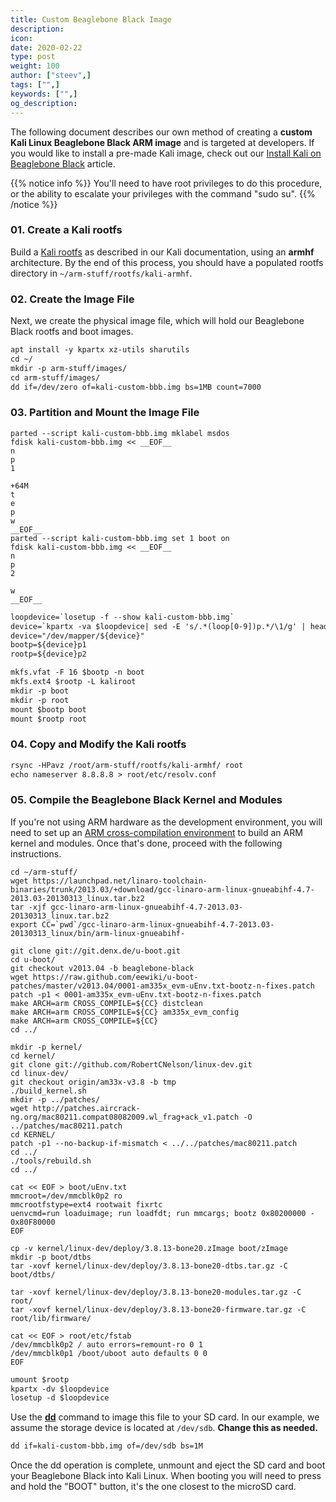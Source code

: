 ```yaml
---
title: Custom Beaglebone Black Image
description:
icon:
date: 2020-02-22
type: post
weight: 100
author: ["steev",]
tags: ["",]
keywords: ["",]
og_description:
---
```


The following document describes our own method of creating a **custom Kali Linux Beaglebone Black ARM image** and is targeted at developers. If you would like to install a pre-made Kali image, check out our [Install Kali on Beaglebone Black](/docs/arm/kali-linux-beaglebone-black/) article.

{{% notice info %}}
You'll need to have root privileges to do this procedure, or the ability to escalate your privileges with the command "sudo su".
{{% /notice %}}

### 01. Create a Kali rootfs

Build a [Kali rootfs](/docs/development/kali-linux-arm-chroot/) as described in our Kali documentation, using an **armhf** architecture. By the end of this process, you should have a populated rootfs directory in `~/arm-stuff/rootfs/kali-armhf`.

### 02. Create the Image File

Next, we create the physical image file, which will hold our Beaglebone Black rootfs and boot images.

```markdown
apt install -y kpartx xz-utils sharutils
cd ~/
mkdir -p arm-stuff/images/
cd arm-stuff/images/
dd if=/dev/zero of=kali-custom-bbb.img bs=1MB count=7000
```

### 03. Partition and Mount the Image File

```plaintext
parted --script kali-custom-bbb.img mklabel msdos
fdisk kali-custom-bbb.img << __EOF__
n
p
1

+64M
t
e
p
w
__EOF__
parted --script kali-custom-bbb.img set 1 boot on
fdisk kali-custom-bbb.img << __EOF__
n
p
2

w
__EOF__
```

```html
loopdevice=`losetup -f --show kali-custom-bbb.img`
device=`kpartx -va $loopdevice| sed -E 's/.*(loop[0-9])p.*/\1/g' | head -1`
device="/dev/mapper/${device}"
bootp=${device}p1
rootp=${device}p2

mkfs.vfat -F 16 $bootp -n boot
mkfs.ext4 $rootp -L kaliroot
mkdir -p boot
mkdir -p root
mount $bootp boot
mount $rootp root
```

### 04. Copy and Modify the Kali rootfs

```markdown
rsync -HPavz /root/arm-stuff/rootfs/kali-armhf/ root
echo nameserver 8.8.8.8 > root/etc/resolv.conf
```

### 05. Compile the Beaglebone Black Kernel and Modules

If you're not using ARM hardware as the development environment, you will need to set up an [ARM cross-compilation environment](/docs/development/arm-cross-compilation-environment/) to build an ARM kernel and modules. Once that's done, proceed with the following instructions.

```plaintext
cd ~/arm-stuff/
wget https://launchpad.net/linaro-toolchain-binaries/trunk/2013.03/+download/gcc-linaro-arm-linux-gnueabihf-4.7-2013.03-20130313_linux.tar.bz2
tar -xjf gcc-linaro-arm-linux-gnueabihf-4.7-2013.03-20130313_linux.tar.bz2
export CC=`pwd`/gcc-linaro-arm-linux-gnueabihf-4.7-2013.03-20130313_linux/bin/arm-linux-gnueabihf-

git clone git://git.denx.de/u-boot.git
cd u-boot/
git checkout v2013.04 -b beaglebone-black
wget https://raw.github.com/eewiki/u-boot-patches/master/v2013.04/0001-am335x_evm-uEnv.txt-bootz-n-fixes.patch
patch -p1 < 0001-am335x_evm-uEnv.txt-bootz-n-fixes.patch
make ARCH=arm CROSS_COMPILE=${CC} distclean
make ARCH=arm CROSS_COMPILE=${CC} am335x_evm_config
make ARCH=arm CROSS_COMPILE=${CC}
cd ../

mkdir -p kernel/
cd kernel/
git clone git://github.com/RobertCNelson/linux-dev.git
cd linux-dev/
git checkout origin/am33x-v3.8 -b tmp
./build_kernel.sh
mkdir -p ../patches/
wget http://patches.aircrack-ng.org/mac80211.compat08082009.wl_frag+ack_v1.patch -O ../patches/mac80211.patch
cd KERNEL/
patch -p1 --no-backup-if-mismatch < ../../patches/mac80211.patch
cd ../
./tools/rebuild.sh
cd ../

cat << EOF > boot/uEnv.txt
mmcroot=/dev/mmcblk0p2 ro
mmcrootfstype=ext4 rootwait fixrtc
uenvcmd=run loaduimage; run loadfdt; run mmcargs; bootz 0x80200000 - 0x80F80000
EOF

cp -v kernel/linux-dev/deploy/3.8.13-bone20.zImage boot/zImage
mkdir -p boot/dtbs
tar -xovf kernel/linux-dev/deploy/3.8.13-bone20-dtbs.tar.gz -C boot/dtbs/

tar -xovf kernel/linux-dev/deploy/3.8.13-bone20-modules.tar.gz -C root/
tar -xovf kernel/linux-dev/deploy/3.8.13-bone20-firmware.tar.gz -C root/lib/firmware/

cat << EOF > root/etc/fstab
/dev/mmcblk0p2 / auto errors=remount-ro 0 1
/dev/mmcblk0p1 /boot/uboot auto defaults 0 0
EOF
```

```markdown
umount $rootp
kpartx -dv $loopdevice
losetup -d $loopdevice
```

Use the **[dd](https://packages.debian.org/testing/dd)** command to image this file to your SD card. In our example, we assume the storage device is located at `/dev/sdb`. **Change this as needed.**

```markdown
dd if=kali-custom-bbb.img of=/dev/sdb bs=1M
```

Once the dd operation is complete, unmount and eject the SD card and boot your Beaglebone Black into Kali Linux. When booting you will need to press and hold the "BOOT" button, it's the one closest to the microSD card.

